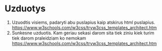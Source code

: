 # Uzduotys

1. Uzuodtis visiems, padaryti abu puslapius kaip atskirus html puslapius. https://www.w3schools.com/w3css/tryw3css_templates_architect.htm
2. Sunkesne uzduotis. Kam geriau sekasi darom sita tiek ziniu kiek turim tiek darom praleidziam ko nemokam https://www.w3schools.com/w3css/tryw3css_templates_architect.htm
